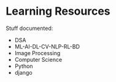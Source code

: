 # Learning Resources

Stuff documented:

* DSA
* ML-AI-DL-CV-NLP-RL-BD
* Image Processing
* Computer Science
* Python
* django

